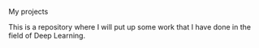 My projects

This is a repository where I will put up some work that I have done in the field of Deep Learning. 
